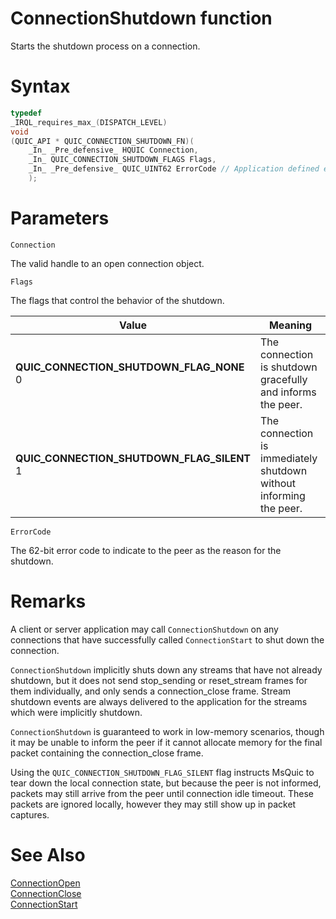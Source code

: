 ConnectionShutdown function
======

Starts the shutdown process on a connection.

# Syntax

```C
typedef
_IRQL_requires_max_(DISPATCH_LEVEL)
void
(QUIC_API * QUIC_CONNECTION_SHUTDOWN_FN)(
    _In_ _Pre_defensive_ HQUIC Connection,
    _In_ QUIC_CONNECTION_SHUTDOWN_FLAGS Flags,
    _In_ _Pre_defensive_ QUIC_UINT62 ErrorCode // Application defined error code
    );
```

# Parameters

`Connection`

The valid handle to an open connection object.

`Flags`

The flags that control the behavior of the shutdown.

Value | Meaning
--- | ---
**QUIC_CONNECTION_SHUTDOWN_FLAG_NONE**<br>0 | The connection is shutdown gracefully and informs the peer.
**QUIC_CONNECTION_SHUTDOWN_FLAG_SILENT**<br>1 | The connection is immediately shutdown without informing the peer.

`ErrorCode`

The 62-bit error code to indicate to the peer as the reason for the shutdown.

# Remarks

A client or server application may call `ConnectionShutdown` on any connections that have successfully called `ConnectionStart` to shut down the connection.

`ConnectionShutdown` implicitly shuts down any streams that have not already shutdown, but it does not send stop_sending or reset_stream frames for them individually, and only sends a connection_close frame. Stream shutdown events are always delivered to the application for the streams which were implicitly shutdown.

`ConnectionShutdown` is guaranteed to work in low-memory scenarios, though it may be unable to inform the peer if it cannot allocate memory for the final packet containing the connection_close frame.

Using the `QUIC_CONNECTION_SHUTDOWN_FLAG_SILENT` flag instructs MsQuic to tear down the local connection state, but because the peer is not informed, packets may still arrive from the peer until connection idle timeout. These packets are ignored locally, however they may still show up in packet captures.

# See Also

[ConnectionOpen](ConnectionOpen.md)<br>
[ConnectionClose](ConnectionClose.md)<br>
[ConnectionStart](ConnectionStart.md)<br>
